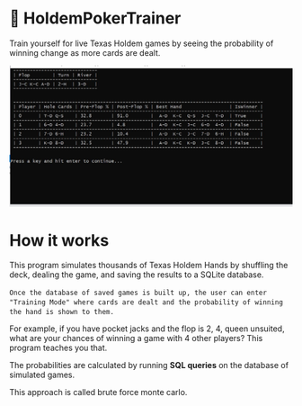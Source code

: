 # :slot_machine: HoldemPokerTrainer
Train yourself for live Texas Holdem games by seeing the probability of winning change as more cards are dealt.

![what poker training mode looks like](screenshots/screenshot_poker%20training%20mode_3.JPG)

# How it works

This program simulates thousands of Texas Holdem Hands by shuffling the deck, 
dealing the game, and saving the results to a SQLite database. 

`Once the database of saved games is built up, the user can enter "Training Mode" where cards are dealt and the
probability of winning the hand is shown to them.`

For example, if you have pocket jacks and the flop is 2, 4, queen unsuited, what are your chances
of winning a game with 4 other players? This program teaches you that.

The probabilities are calculated by running **SQL queries** on the database of simulated games.

This approach is called brute force monte carlo.


